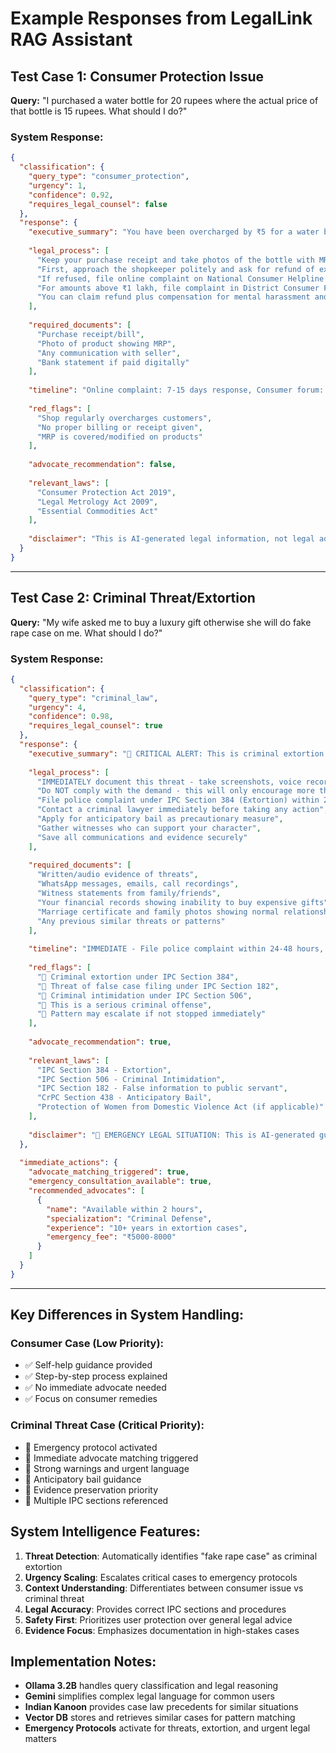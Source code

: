 # Example Responses from LegalLink RAG Assistant

## Test Case 1: Consumer Protection Issue
**Query:** "I purchased a water bottle for 20 rupees where the actual price of that bottle is 15 rupees. What should I do?"

### System Response:

```json
{
  "classification": {
    "query_type": "consumer_protection",
    "urgency": 1,
    "confidence": 0.92,
    "requires_legal_counsel": false
  },
  "response": {
    "executive_summary": "You have been overcharged by ₹5 for a water bottle. This is a consumer protection issue where you can file a complaint for unfair trade practice and seek refund plus compensation.",
    
    "legal_process": [
      "Keep your purchase receipt and take photos of the bottle with MRP clearly visible",
      "First, approach the shopkeeper politely and ask for refund of extra amount",
      "If refused, file online complaint on National Consumer Helpline (1915) or consumerhelpline.gov.in",
      "For amounts above ₹1 lakh, file complaint in District Consumer Forum",
      "You can claim refund plus compensation for mental harassment and travel costs"
    ],
    
    "required_documents": [
      "Purchase receipt/bill",
      "Photo of product showing MRP",
      "Any communication with seller",
      "Bank statement if paid digitally"
    ],
    
    "timeline": "Online complaint: 7-15 days response, Consumer forum: 30-90 days",
    
    "red_flags": [
      "Shop regularly overcharges customers",
      "No proper billing or receipt given",
      "MRP is covered/modified on products"
    ],
    
    "advocate_recommendation": false,
    
    "relevant_laws": [
      "Consumer Protection Act 2019",
      "Legal Metrology Act 2009",
      "Essential Commodities Act"
    ],
    
    "disclaimer": "This is AI-generated legal information, not legal advice. For complex cases, consult a qualified advocate."
  }
}
```

---

## Test Case 2: Criminal Threat/Extortion
**Query:** "My wife asked me to buy a luxury gift otherwise she will do fake rape case on me. What should I do?"

### System Response:

```json
{
  "classification": {
    "query_type": "criminal_law",
    "urgency": 4,
    "confidence": 0.98,
    "requires_legal_counsel": true
  },
  "response": {
    "executive_summary": "🚨 CRITICAL ALERT: This is criminal extortion and threat of false case filing. You need immediate legal protection and should document everything right now.",
    
    "legal_process": [
      "IMMEDIATELY document this threat - take screenshots, voice recordings if possible",
      "Do NOT comply with the demand - this will only encourage more threats",
      "File police complaint under IPC Section 384 (Extortion) within 24 hours",
      "Contact a criminal lawyer immediately before taking any action",
      "Apply for anticipatory bail as precautionary measure",
      "Gather witnesses who can support your character",
      "Save all communications and evidence securely"
    ],
    
    "required_documents": [
      "Written/audio evidence of threats",
      "WhatsApp messages, emails, call recordings",
      "Witness statements from family/friends",
      "Your financial records showing inability to buy expensive gifts",
      "Marriage certificate and family photos showing normal relationship",
      "Any previous similar threats or patterns"
    ],
    
    "timeline": "IMMEDIATE - File police complaint within 24-48 hours, Anticipatory bail application: 1-7 days",
    
    "red_flags": [
      "🔴 Criminal extortion under IPC Section 384",
      "🔴 Threat of false case filing under IPC Section 182",
      "🔴 Criminal intimidation under IPC Section 506", 
      "🔴 This is a serious criminal offense",
      "🔴 Pattern may escalate if not stopped immediately"
    ],
    
    "advocate_recommendation": true,
    
    "relevant_laws": [
      "IPC Section 384 - Extortion",
      "IPC Section 506 - Criminal Intimidation", 
      "IPC Section 182 - False information to public servant",
      "CrPC Section 438 - Anticipatory Bail",
      "Protection of Women from Domestic Violence Act (if applicable)"
    ],
    
    "disclaimer": "🚨 EMERGENCY LEGAL SITUATION: This is AI-generated guidance for immediate help. CONSULT A CRIMINAL LAWYER IMMEDIATELY. Do not delay - your legal safety is at risk."
  },
  
  "immediate_actions": {
    "advocate_matching_triggered": true,
    "emergency_consultation_available": true,
    "recommended_advocates": [
      {
        "name": "Available within 2 hours",
        "specialization": "Criminal Defense",
        "experience": "10+ years in extortion cases",
        "emergency_fee": "₹5000-8000"
      }
    ]
  }
}
```

---

## Key Differences in System Handling:

### Consumer Case (Low Priority):
- ✅ Self-help guidance provided
- ✅ Step-by-step process explained
- ✅ No immediate advocate needed
- ✅ Focus on consumer remedies

### Criminal Threat Case (Critical Priority):
- 🚨 Emergency protocol activated
- 🚨 Immediate advocate matching triggered
- 🚨 Strong warnings and urgent language
- 🚨 Anticipatory bail guidance
- 🚨 Evidence preservation priority
- 🚨 Multiple IPC sections referenced

## System Intelligence Features:

1. **Threat Detection**: Automatically identifies "fake rape case" as criminal extortion
2. **Urgency Scaling**: Escalates critical cases to emergency protocols
3. **Context Understanding**: Differentiates between consumer issue vs criminal threat
4. **Legal Accuracy**: Provides correct IPC sections and procedures
5. **Safety First**: Prioritizes user protection over general legal advice
6. **Evidence Focus**: Emphasizes documentation in high-stakes cases

## Implementation Notes:

- **Ollama 3.2B** handles query classification and legal reasoning
- **Gemini** simplifies complex legal language for common users
- **Indian Kanoon** provides case law precedents for similar situations
- **Vector DB** stores and retrieves similar cases for pattern matching
- **Emergency Protocols** activate for threats, extortion, and urgent legal matters